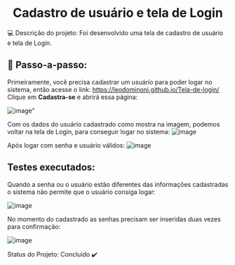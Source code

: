 <h1 align="center"> Cadastro de usuário e tela de Login</h1>

💻 Descrição do projeto: Foi desenvolvido uma tela de cadastro de usuário e tela de Login.

## 🚀 Passo-a-passo:


Primeiramente, você precisa cadastrar um usuário para poder logar no sistema, então acesse o link: https://leodominoni.github.io/Tela-de-login/ <br>
 Clique em **Cadastra-se** e abrirá essa página: <br>

![image](https://user-images.githubusercontent.com/95833042/215796975-534b7975-5e38-40a1-aa4b-02885f47b12e.png)"


Com os dados do usuário cadastrado como mostra na imagem, podemos voltar na tela de Login, para conseguir logar no sistema:
![image](https://user-images.githubusercontent.com/95833042/215799508-b9e44a09-35b3-4efd-98e3-bb7a5f014143.png)

Após logar com senha e usuário válidos:
![image](https://user-images.githubusercontent.com/95833042/215800693-e40d2d54-4a14-49fe-83a4-f9fb906dadbc.png)


## Testes executados:

Quando a senha ou o usuário estão diferentes das informações cadastradas o sistema não permite que o usuário consiga logar:

![image](https://user-images.githubusercontent.com/95833042/215799290-2cc1ce71-82da-4f32-9419-5c0edbff1c18.png)

No momento do cadastrado as senhas precisam ser inseridas duas vezes para confirmação:

![image](https://user-images.githubusercontent.com/95833042/215800256-1bfb83d9-e156-43d1-8eec-81669402c310.png)

  
 
 
 Status do Projeto: Concluido ✔️
